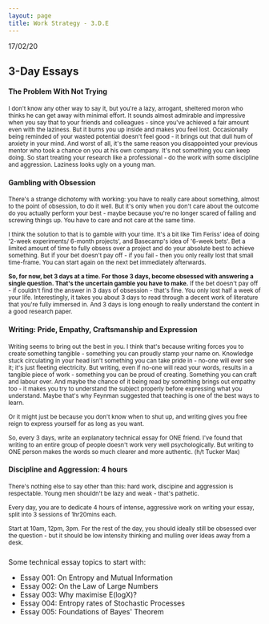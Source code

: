 ```yaml
---
layout: page
title: Work Strategy - 3.D.E
---
```


17/02/20

## 3-Day Essays

#### The Problem With Not Trying

<sub>I don't know any other way to say it, but you're a lazy, arrogant, sheltered moron who thinks he can get away with minimal effort. It sounds almost admirable and impressive when you say that to your friends and colleagues - since you've achieved a fair amount even with the laziness. But it burns you up inside and makes you feel lost. Occasionally being reminded of your wasted potential doesn't feel good - it brings out that dull hum of anxiety in your mind. And worst of all, it's the same reason you disappointed your previous mentor who took a chance on you at his own company. It's not something you can keep doing. So start treating your research like a professional - do the work with some discipline and aggression. Laziness looks ugly on a young man.</sub>

#### Gambling with Obsession

<sub>There's a strange dichotomy with working: you have to really care about something, almost to the point of obsession, to do it well. But it's only when you don't care about the outcome do you actually perform your best - maybe because you're no longer scared of failing and screwing things up. You have to care and not care at the same time. </sub>

<sub>I think the solution to that is to gamble with your time. It's a bit like Tim Feriss' idea of doing '2-week experiments/ 6-month projects', and Basecamp's idea of '6-week bets'. Bet a limited amount of time to fully obsess over a project and do your absolute best to achieve something. But if your bet doesn't pay off - if you fail - then you only really lost that small time-frame. You can start again on the next bet immediately afterwards. </sub>

<sub><b>So, for now, bet 3 days at a time. For those 3 days, become obsessed with answering a single question. That's the uncertain gamble you have to make.</b> If the bet doesn't pay off - if couldn't find the answer in 3 days of obsession - that's fine. You only lost half a week of your life. Interestingly, it takes you about 3 days to read through a decent work of literature that you're fully immersed in. And 3 days is long enough to really understand the content in a good research paper.</sub>

#### Writing: Pride, Empathy, Craftsmanship and Expression

<sub> Writing seems to bring out the best in you. I think that's because writing forces you to create something tangible - something you can proudly stamp your name on. Knowledge stuck circulating in your head isn't something you can take pride in - no-one will ever see it; it's just fleeting electricity. But writing, even if no-one will read your words, results in a tangible piece of work - something you can be proud of creating. Something you can craft and labour over. And maybe the chance of it being read by something brings out empathy too - it makes you try to understand the subject properly before expressing what you understand. Maybe that's why Feynman suggested that teaching is one of the best ways to learn. 
  
<sub>Or it might just be because you don't know when to shut up, and writing gives you free reign to express yourself for as long as you want. 
  
<sub> So, every 3 days, write an explanatory technical essay for ONE friend. I've found that writing to an entire group of people doesn't work very well psychologically. But writing to ONE person makes the words so much clearer and more authentic. (h/t Tucker Max)


#### Discipline and Aggression: 4 hours

<sub>There's nothing else to say other than this: hard work, discipine and aggression is respectable. Young men shouldn't be lazy and weak - that's pathetic. 
  
<sub>Every day, you are to dedicate 4 hours of intense, aggressive work on writing your essay, split into 3 sessions of 1hr20mins each.

<sub>Start at 10am, 12pm, 3pm. For the rest of the day, you should ideally still be obsessed over the question - but it should be low intensity thinking and mulling over ideas away from a desk.
  


#####

Some technical essay topics to start with:
* Essay 001: On Entropy and Mutual Information
* Essay 002: On the Law of Large Numbers
* Essay 003: Why maximise E(logX)?
* Essay 004: Entropy rates of Stochastic Processes
* Essay 005: Foundations of Bayes' Theorem

